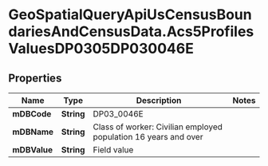 # GeoSpatialQueryApiUsCensusBoundariesAndCensusData.Acs5ProfilesValuesDP0305DP030046E

## Properties

Name | Type | Description | Notes
------------ | ------------- | ------------- | -------------
**mDBCode** | **String** | DP03_0046E | 
**mDBName** | **String** | Class of worker: Civilian employed population 16 years and over | 
**mDBValue** | **String** | Field value | 


